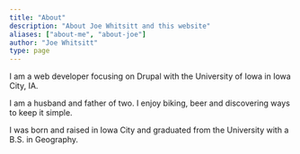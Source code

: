 ```yaml
---
title: "About"
description: "About Joe Whitsitt and this website"
aliases: ["about-me", "about-joe"]
author: "Joe Whitsitt"
type: page
---
```


I am a web developer focusing on Drupal with the University of Iowa in Iowa City, IA.

I am a husband and father of two. I enjoy biking, beer and discovering ways to keep it simple.

I was born and raised in Iowa City and graduated from the University with a B.S. in Geography.

